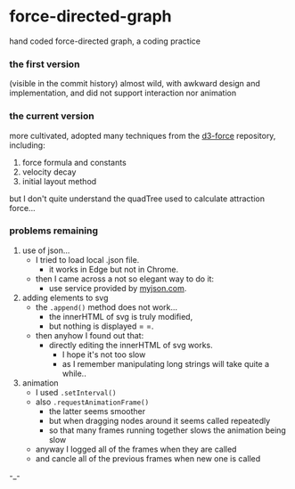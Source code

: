 # force-directed-graph
hand coded force-directed graph, a coding practice

### the first version
(visible in the commit history)
almost wild, with awkward design and implementation, and did not support interaction nor animation

### the current version
more cultivated, adopted many techniques from the [d3-force](https://github.com/d3/d3-force) repository, including: 

1. force formula and constants
2. velocity decay
3. initial layout method

but I don't quite understand the quadTree used to calculate attraction force...

### problems remaining
1. use of json...
    * I tried to load local .json file.
      * it works in Edge but not in Chrome.
    * then I came across a not so elegant way to do it:
      * use service provided by [myjson.com](http://myjson.com/).
2. adding elements to svg
    * the `.append()` method does not work...
      * the innerHTML of svg is truly modified,
      * but nothing is displayed = =.
    * then anyhow I found out that:
      * directly editing the innerHTML of svg works.
        * I hope it's not too slow
        * as I remember manipulating long strings will take quite a while..
3. animation
    * I used `.setInterval()`
    * also `.requestAnimationFrame()`
      * the latter seems smoother
      * but when dragging nodes around it seems called repeatedly
      * so that many frames running together slows the animation being slow
    * anyway I logged all of the frames when they are called 
    * and cancle all of the previous frames when new one is called


-_-